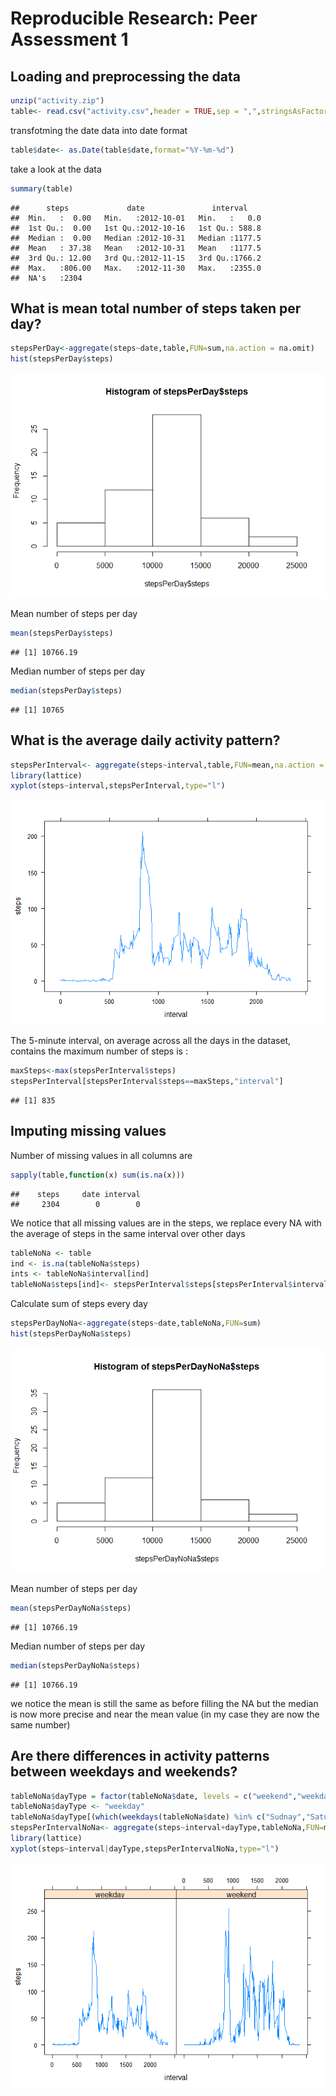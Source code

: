 # Reproducible Research: Peer Assessment 1


## Loading and preprocessing the data

```r
unzip("activity.zip")
table<- read.csv("activity.csv",header = TRUE,sep = ",",stringsAsFactors = FALSE)
```
  transfotming the date data into date format

```r
table$date<- as.Date(table$date,format="%Y-%m-%d")
```
  take a look at the data

```r
summary(table)
```

```
##      steps             date               interval     
##  Min.   :  0.00   Min.   :2012-10-01   Min.   :   0.0  
##  1st Qu.:  0.00   1st Qu.:2012-10-16   1st Qu.: 588.8  
##  Median :  0.00   Median :2012-10-31   Median :1177.5  
##  Mean   : 37.38   Mean   :2012-10-31   Mean   :1177.5  
##  3rd Qu.: 12.00   3rd Qu.:2012-11-15   3rd Qu.:1766.2  
##  Max.   :806.00   Max.   :2012-11-30   Max.   :2355.0  
##  NA's   :2304
```


## What is mean total number of steps taken per day?

```r
stepsPerDay<-aggregate(steps~date,table,FUN=sum,na.action = na.omit)
hist(stepsPerDay$steps) 
```

![](PA1_template_files/figure-html/unnamed-chunk-4-1.png) 
 
 
  Mean number of steps per day

```r
mean(stepsPerDay$steps)
```

```
## [1] 10766.19
```
  Median number of steps per day

```r
median(stepsPerDay$steps)
```

```
## [1] 10765
```


## What is the average daily activity pattern?

```r
stepsPerInterval<- aggregate(steps~interval,table,FUN=mean,na.action = na.omit)
library(lattice)
xyplot(steps~interval,stepsPerInterval,type="l")
```

![](PA1_template_files/figure-html/unnamed-chunk-7-1.png) 
 
 
  The  5-minute interval, on average across all the days in the dataset, contains the maximum number of steps is :

```r
maxSteps<-max(stepsPerInterval$steps)
stepsPerInterval[stepsPerInterval$steps==maxSteps,"interval"]
```

```
## [1] 835
```


## Imputing missing values
Number of missing values in all columns are 

```r
sapply(table,function(x) sum(is.na(x)))
```

```
##    steps     date interval 
##     2304        0        0
```
  We notice that all missing values are in the steps, we replace every NA with the average of steps in the same interval over other days 

```r
tableNoNa <- table
ind <- is.na(tableNoNa$steps)
ints <- tableNoNa$interval[ind]
tableNoNa$steps[ind]<- stepsPerInterval$steps[stepsPerInterval$interval %in% ints]
```
  Calculate sum of steps every day

```r
stepsPerDayNoNa<-aggregate(steps~date,tableNoNa,FUN=sum)
hist(stepsPerDayNoNa$steps) 
```

![](PA1_template_files/figure-html/unnamed-chunk-11-1.png) 
 
 
  Mean number of steps per day

```r
mean(stepsPerDayNoNa$steps)
```

```
## [1] 10766.19
```
  Median number of steps per day

```r
median(stepsPerDayNoNa$steps)
```

```
## [1] 10766.19
```
  we notice the mean is still the same as before filling the NA but the median is now more precise and near the mean value (in my case they are now the same number)
## Are there differences in activity patterns between weekdays and weekends?

```r
tableNoNa$dayType = factor(tableNoNa$date, levels = c("weekend","weekday"))
tableNoNa$dayType <- "weekday"
tableNoNa$dayType[(which(weekdays(tableNoNa$date) %in% c("Sudnay","Saturday")))]<-"weekend"
stepsPerIntervalNoNa<- aggregate(steps~interval+dayType,tableNoNa,FUN=mean)
library(lattice)
xyplot(steps~interval|dayType,stepsPerIntervalNoNa,type="l")
```

![](PA1_template_files/figure-html/unnamed-chunk-14-1.png) 
